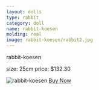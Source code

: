 ```yaml
---
layout: dolls
type: rabbit
category: doll
name: rabbit-koesen
molding: real
image: rabbit-koesen/rabbit2.jpg
---
```


rabbit-koesen

size: 25cm
price: $132.30

![rabbit-koesen](http://ord.yahoo.co.jp/o/image/SIG=12khje86j/EXP=1396359317;_ylc=X3IDMgRmc3QDMARpZHgDMARvaWQDQU5kOUdjUmp6V1h3OGVuX1VSMElPaGRqY1FwOGxBMWVUYUM4U3hrUy1jSWRtMk1zUDZLblF0Ml9Jb1I1ZmcEcAM0NEdHNDRHVjQ0R09JT09Cck9PQmhPT0JrT09DaS5PQnZ3LS0EcG9zAzY1BHNlYwNzaHcEc2xrA3Jp/**http%3a//homepage1.nifty.com/hitsujiya/images/koesen/3582-w355.jpg)
     <a class="btn giga" href="{{site.baseurl}}/cart/">Buy Now</a>